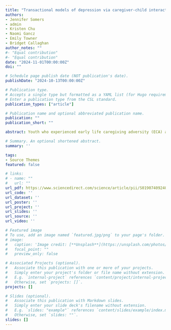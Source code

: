 ```yaml
---
title: "Transactional models of depression via caregiver-child interactions: Evaluating conflict resolution as a source of resilience in adversity-exposed families"
authors:
- Jennifer Somers
- admin
- Kristen Chu
- Naomi Gancz
- Emily Towner
- Bridget Callaghan
author_notes: ""
#- "Equal contribution"
#- "Equal contribution"
date: "2024-11-01T00:00:00Z"
doi: ""

# Schedule page publish date (NOT publication's date).
publishDate: "2024-10-13T00:00:00Z"

# Publication type.
# Accepts a single type but formatted as a YAML list (for Hugo requirements).
# Enter a publication type from the CSL standard.
publication_types: ["article"]

# Publication name and optional abbreviated publication name.
publication: ""
publication_short: ""

abstract: Youth who experienced early life caregiving adversity (ECA) are at increased risk for developing depression, which may in part reflect a heightened vulnerability to the deleterious effects of later-life stressors, including poor caregiver mental health and interpersonal conflict. Transactional models posit bidirectional influences between caregivers and children that operate over development and more proximally across interactions. To address gaps in knowledge of bidirectional influences between caregivers and children, and differences therein based on ECA exposure, we evaluated the effects of caregiver and child depressive symptoms on their own and each other’s emotion-related behavior during conflict resolution, and the effects of their behavior on their own and each other’s changes in affect expression from conflict resolution to a recovery task. 161 caregiver-child dyads (child age 6–16 years; 49 % female youth; 45 % caregivers of ECA-exposed youth) participated in videorecorded conflict resolution and subsequent recovery tasks. Caregivers reported on their own and their child’s depressive symptoms. Trained coders rated caregiver and child positive and negative affect and supportive and unsupportive emotion-related behavior. Contrary to expectations derived from models of stress-sensitization, results of actor-partner interdependence models demonstrated positive associations between caregiver depressive symptoms and supportive child behavior, among ECA-exposed families. Among these families, only, child supportive behavior was also associated with greater increases in subsequent caregiver positive affect during the recovery task. In contrast to models of stress-sensitization, youth supportive reactions to caregiver distress may initiate positive spirals that transcend interactions. Implications for intervention efforts are discussed.

# Summary. An optional shortened abstract.
summary: ''

tags:
- Source Themes
featured: false

# links:
# - name: ""
#   url: ""
url_pdf: https://www.sciencedirect.com/science/article/pii/S0190740924005176#s0080  
url_code: ''
url_dataset: ''
url_poster: ''
url_project: ''
url_slides: ''
url_source: ''
url_video: ''

# Featured image
# To use, add an image named `featured.jpg/png` to your page's folder. 
# image:
#   caption: 'Image credit: [**Unsplash**](https://unsplash.com/photos/jdD8gXaTZsc)'
#   focal_point: ""
#   preview_only: false

# Associated Projects (optional).
#   Associate this publication with one or more of your projects.
#   Simply enter your project's folder or file name without extension.
#   E.g. `internal-project` references `content/project/internal-project/index.md`.
#   Otherwise, set `projects: []`.
projects: []

# Slides (optional).
#   Associate this publication with Markdown slides.
#   Simply enter your slide deck's filename without extension.
#   E.g. `slides: "example"` references `content/slides/example/index.md`.
#   Otherwise, set `slides: ""`.
slides: []
---
```


<!-- {{% callout note %}}
Click the *Cite* button above to demo the feature to enable visitors to import publication metadata into their reference management software.
{{% /callout %}}

{{% callout note %}}
Create your slides in Markdown - click the *Slides* button to check out the example.
{{% /callout %}} -->
